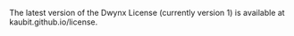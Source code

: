 The latest version of the Dwynx License (currently version 1) is available at kaubit.github.io/license.
